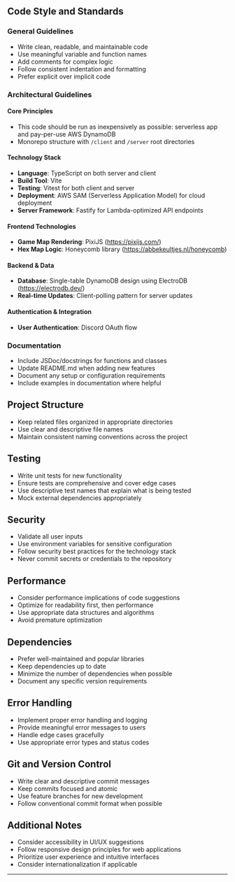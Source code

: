 ## Code Style and Standards

### General Guidelines
- Write clean, readable, and maintainable code
- Use meaningful variable and function names
- Add comments for complex logic
- Follow consistent indentation and formatting
- Prefer explicit over implicit code

### Architectural Guidelines

#### Core Principles
- This code should be run as inexpensively as possible: serverless app and pay-per-use AWS DynamoDB
- Monorepo structure with `/client` and `/server` root directories

#### Technology Stack
- **Language**: TypeScript on both server and client
- **Build Tool**: Vite
- **Testing**: Vitest for both client and server
- **Deployment**: AWS SAM (Serverless Application Model) for cloud deployment
- **Server Framework**: Fastify for Lambda-optimized API endpoints

#### Frontend Technologies
- **Game Map Rendering**: PixiJS (https://pixijs.com/)
- **Hex Map Logic**: Honeycomb library (https://abbekeultjes.nl/honeycomb)

#### Backend & Data
- **Database**: Single-table DynamoDB design using ElectroDB (https://electrodb.dev/)
- **Real-time Updates**: Client-polling pattern for server updates

#### Authentication & Integration
- **User Authentication**: Discord OAuth flow

### Documentation
- Include JSDoc/docstrings for functions and classes
- Update README.md when adding new features
- Document any setup or configuration requirements
- Include examples in documentation where helpful

## Project Structure
- Keep related files organized in appropriate directories
- Use clear and descriptive file names
- Maintain consistent naming conventions across the project

## Testing
- Write unit tests for new functionality
- Ensure tests are comprehensive and cover edge cases
- Use descriptive test names that explain what is being tested
- Mock external dependencies appropriately

## Security
- Validate all user inputs
- Use environment variables for sensitive configuration
- Follow security best practices for the technology stack
- Never commit secrets or credentials to the repository

## Performance
- Consider performance implications of code suggestions
- Optimize for readability first, then performance
- Use appropriate data structures and algorithms
- Avoid premature optimization

## Dependencies
- Prefer well-maintained and popular libraries
- Keep dependencies up to date
- Minimize the number of dependencies when possible
- Document any specific version requirements

## Error Handling
- Implement proper error handling and logging
- Provide meaningful error messages to users
- Handle edge cases gracefully
- Use appropriate error types and status codes

## Git and Version Control
- Write clear and descriptive commit messages
- Keep commits focused and atomic
- Use feature branches for new development
- Follow conventional commit format when possible

## Additional Notes
- Consider accessibility in UI/UX suggestions
- Follow responsive design principles for web applications
- Prioritize user experience and intuitive interfaces
- Consider internationalization if applicable

---